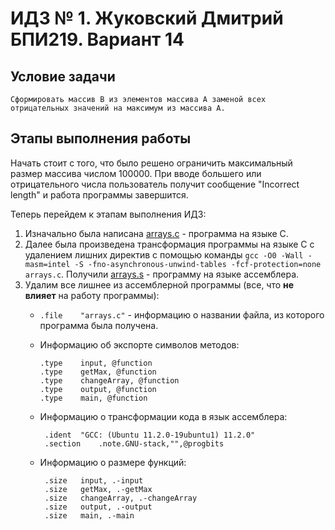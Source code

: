 # ИДЗ № 1. Жуковский Дмитрий БПИ219. Вариант 14
## Условие задачи
`Сформировать массив B из элементов массива A заменой всех
отрицательных значений на максимум из массива A.`
## Этапы выполнения работы
Начать стоит с того, что было решено ограничить максимальный размер массива числом 100000. При вводе большего или отрицательного числа пользователь получит сообщение "Incorrect length" и работа программы завершится.  

Теперь перейдем к этапам выполнения ИДЗ:
1. Изначально была написана [arrays.c](https://github.com/bugovsky/CSA_IHW_01/blob/main/Programs/arrays.c) - программа на языке C.
2. Далее была произведена трансформация программы на языке C с удалением лишних директив с помощью команды `gcc -O0 -Wall -masm=intel -S -fno-asynchronous-unwind-tables -fcf-protection=none arrays.c`. Получили [arrays.s](https://github.com/bugovsky/CSA_IHW_01/blob/main/Programs/arrays.s) - программу на языке ассемблера.
3. Удалим все лишнее из ассемблерной программы (все, что **не влияет** на работу программы):
    - `.file	"arrays.c"` - информацию о названии файла, из которого программа была получена.
    - Информацию об экспорте символов методов:
    
       ```
       .type	input, @function  
       .type	getMax, @function  
       .type	changeArray, @function  
       .type	output, @function  
       .type	main, @function
       ```
     - Информацию о трансформации кода в язык ассемблера:
     
       ```
      	.ident	"GCC: (Ubuntu 11.2.0-19ubuntu1) 11.2.0"
        .section	.note.GNU-stack,"",@progbits
       ```
     - Информацию о размере функций:
       ```
        .size	input, .-input
        .size	getMax, .-getMax
        .size	changeArray, .-changeArray
        .size	output, .-output
        .size	main, .-main
       ```
